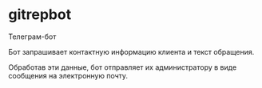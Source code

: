 # gitrepbot
Телеграм-бот

Бот запрашивает контактную информацию клиента и текст обращения.

Обработав эти данные, бот отправляет их администратору в виде сообщения на электронную почту.

